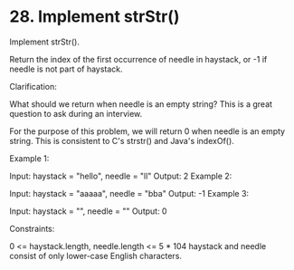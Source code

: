 # 28. Implement strStr()
Implement strStr().

Return the index of the first occurrence of needle in haystack, or -1 if needle is not part of haystack.

Clarification:

What should we return when needle is an empty string? This is a great question to ask during an interview.

For the purpose of this problem, we will return 0 when needle is an empty string. This is consistent to C's strstr() and Java's indexOf().

 

Example 1:

Input: haystack = "hello", needle = "ll"
Output: 2
Example 2:

Input: haystack = "aaaaa", needle = "bba"
Output: -1
Example 3:

Input: haystack = "", needle = ""
Output: 0
 

Constraints:

0 <= haystack.length, needle.length <= 5 * 104
haystack and needle consist of only lower-case English characters.
